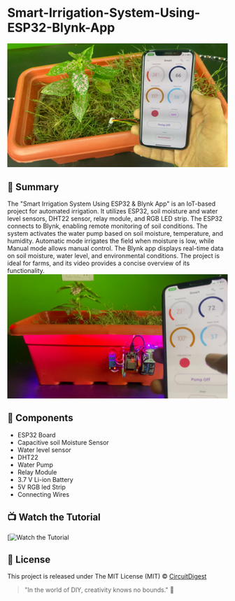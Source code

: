 # Smart-Irrigation-System-Using-ESP32-Blynk-App
![Smart-Irrigation-System-Using-ESP32-Blynk-App](https://github.com/Circuit-Digest/Smart-Irrigation-System-Using-ESP32-Blynk-App/blob/main/Thumbnail%20Image/IMG_5770.jpg)


## 📜 Summary

The "Smart Irrigation System Using ESP32 & Blynk App" is an IoT-based project for automated irrigation. It utilizes ESP32, soil moisture and water level sensors, DHT22 sensor, relay module, and RGB LED strip. The ESP32 connects to Blynk, enabling remote monitoring of soil conditions. The system activates the water pump based on soil moisture, temperature, and humidity. Automatic mode irrigates the field when moisture is low, while Manual mode allows manual control. The Blynk app displays real-time data on soil moisture, water level, and environmental conditions. The project is ideal for farms, and its video provides a concise overview of its functionality.
![Smart-Irrigation-System-Using-ESP32-Blynk-App](https://github.com/Circuit-Digest/Smart-Irrigation-System-Using-ESP32-Blynk-App/blob/main/Thumbnail%20Image/IMG_5774.jpg)

## 🧰 Components
- ESP32 Board
- Capacitive soil Moisture Sensor
- Water level sensor 
- DHT22
- Water Pump
- Relay Module
- 3.7 V Li-ion Battery
- 5V RGB led Strip
- Connecting Wires


## 📺 Watch the Tutorial

[![Watch the Tutorial](https://github.com/Circuit-Digest/Smart-Irrigation-System-Using-ESP32-Blynk-App/blob/main/Thumbnail%20Image/smart-irrigation-gif.gif)


## 📝 License

This project is released under The MIT License (MIT) © [CircuitDigest](https://github.com/circuit-digest)

> "In the world of DIY, creativity knows no bounds." 🎨
